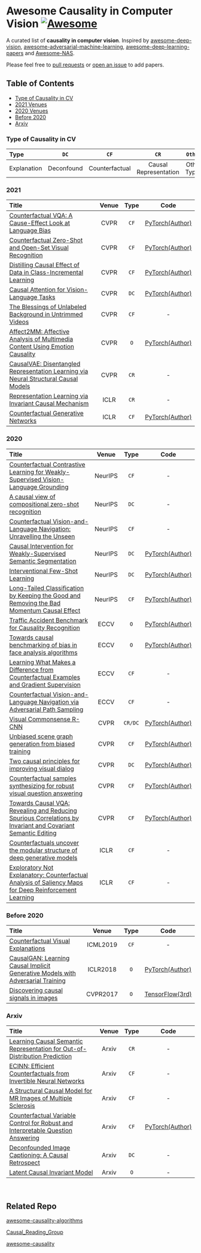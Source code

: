 # Awesome Causality in Computer Vision [![Awesome](https://awesome.re/badge.svg)](https://awesome.re)

A curated list of **causality in computer vision**. Inspired by [awesome-deep-vision](https://github.com/kjw0612/awesome-deep-vision), [awesome-adversarial-machine-learning](https://github.com/yenchenlin/awesome-adversarial-machine-learning), [awesome-deep-learning-papers](https://github.com/terryum/awesome-deep-learning-papers) and [Awesome-NAS](https://github.com/D-X-Y/Awesome-NAS).

Please feel free to [pull requests](https://github.com/he-y/awesome-Pruning/pulls) or [open an issue](https://github.com/he-y/awesome-Pruning/issues) to add papers.

## Table of Contents

- [Type of Causality in CV](#type-of-causality-in-cv)
- [2021 Venues](#2021)
- [2020 Venues](#2020)
- [Before 2020](#before-2020)
- [Arxiv](#arxiv)


### Type of Causality in CV

| Type        | `DC`            | `CF`            | `CR`     |  `Other`     |
|:----------- |:--------------:|:--------------:|:-----------:|:-----------:|
| Explanation | Deconfound | Counterfactual | Causal Representation | Other Types |


### 2021

| Title                                                                                                                            | Venue | Type    | Code |
|:-------------------------------------------------------------------------------------------------------------------------------- |:-----:|:-------:|:----:|
| [Counterfactual VQA: A Cause-Effect Look at Language Bias](https://arxiv.org/abs/2006.04315) | CVPR | `CF`     | [PyTorch(Author)](https://github.com/yuleiniu/cfvqa)   |
| [Counterfactual Zero-Shot and Open-Set Visual Recognition](https://arxiv.org/abs/2103.00887) | CVPR | `CF`     | [PyTorch(Author)](https://github.com/yue-zhongqi/gcm-cf)   |
| [Distilling Causal Effect of Data in Class-Incremental Learning](https://arxiv.org/pdf/2103.01737) | CVPR | `CF`     | [PyTorch(Author)](https://github.com/JoyHuYY1412/DDE_CIL)   |
| [Causal Attention for Vision-Language Tasks](https://arxiv.org/abs/2103.03493) | CVPR | `DC`     | [PyTorch(Author)](https://github.com/yangxuntu/lxmertcatt)   |
| [The Blessings of Unlabeled Background in Untrimmed Videos](https://arxiv.org/abs/2103.13183) | CVPR | `CF`     | -   |
| [Affect2MM: Affective Analysis of Multimedia Content Using Emotion Causality](https://arxiv.org/abs/2103.06541) | CVPR | `O`     | [PyTorch(Author)](https://gamma.umd.edu/researchdirections/affectivecomputing/affect2mm/)|
|  [CausalVAE: Disentangled Representation Learning via Neural Structural Causal Models](https://arxiv.org/abs/2103.06541) | CVPR | `CR`     | - |
|  [Representation Learning via Invariant Causal Mechanism](https://arxiv.org/abs/2010.07922) | ICLR | `CR`     | - |
|  [Counterfactual Generative Networks](https://arxiv.org/abs/2101.06046) | ICLR | `CF`     | [PyTorch(Author)](https://github.com/autonomousvision/counterfactual_generative_networks) |



### 2020

| Title                                                                                                                            | Venue | Type    | Code |
|:-------------------------------------------------------------------------------------------------------------------------------- |:-----:|:-------:|:----:|
| [Counterfactual Contrastive Learning for Weakly-Supervised Vision-Language Grounding](https://papers.nips.cc/paper/2020/file/d27b95cac4c27feb850aaa4070cc4675-Paper.pdf) | NeurIPS | `CF`     | -  |
| [A causal view of compositional zero-shot recognition](https://arxiv.org/abs/2006.14610) | NeurIPS | `DC`     | -  |
| [Counterfactual Vision-and-Language Navigation: Unravelling the Unseen](https://papers.nips.cc/paper/2020/hash/39016cfe079db1bfb359ca72fcba3fd8-Abstract.html) | NeurIPS | `CF`     | -  |
| [Causal Intervention for Weakly-Supervised Semantic Segmentation](https://arxiv.org/abs/2009.12547) | NeurIPS | `DC`     | [PyTorch(Author)](https://github.com/ZHANGDONG-NJUST/CONTA)  |
| [Interventional Few-Shot Learning](http://arxiv.org/abs/2009.13000) | NeurIPS | `DC`     | [PyTorch(Author)](https://github.com/yue-zhongqi/ifsl)  |
| [Long-Tailed Classification by Keeping the Good and Removing the Bad Momentum Causal Effect](https://arxiv.org/abs/2009.12991) | NeurIPS | `CF`     | [PyTorch(Author)](https://github.com/KaihuaTang/Long-Tailed-Recognition.pytorch)  |
| [Traffic Accident Benchmark for Causality Recognition](https://arxiv.org/abs/1911.07308) | ECCV | `O`     | [PyTorch(Author)](https://github.com/tackgeun/CausalityInTrafficAccident)  |
| [Towards causal benchmarking of bias in face analysis algorithms](https://arxiv.org/abs/2007.06570) | ECCV | `O`     | [PyTorch(Author)](https://github.com/balakg/transects-eccv2020)  |
| [Learning What Makes a Difference from Counterfactual Examples and Gradient Supervision](https://arxiv.org/abs/2004.09034) | ECCV | `CF`     | -  |
| [Counterfactual Vision-and-Language Navigation via Adversarial Path Sampling](https://arxiv.org/abs/1911.07308) | ECCV | `CF`     | -  |
| [Visual Commonsense R-CNN](https://arxiv.org/abs/2002.12204) | CVPR | `CR/DC`     | [PyTorch(Author)](https://github.com/Wangt-CN/VC-R-CNN)  |
| [Unbiased scene graph generation from biased training](https://arxiv.org/abs/2002.11949) | CVPR | `CF`     |  [PyTorch(Author)](https://github.com/KaihuaTang/Scene-Graph-Benchmark.pytorch) |
| [Two causal principles for improving visual dialog](https://arxiv.org/abs/1911.10496) | CVPR | `DC`     | [PyTorch(Author)](https://github.com/simpleshinobu/visdial-principles) |
| [Counterfactual samples synthesizing for robust visual question answering](https://openaccess.thecvf.com/content_CVPR_2020/papers/Chen_Counterfactual_Samples_Synthesizing_for_Robust_Visual_Question_Answering_CVPR_2020_paper.pdf) | CVPR | `CF`     | [PyTorch(Author)](https://github.com/yanxinzju/CSS-VQA) |
| [Towards Causal VQA: Revealing and Reducing Spurious Correlations by Invariant and Covariant Semantic Editing](https://arxiv.org/abs/1912.07538) | CVPR | `CF`     | [PyTorch(Author)](https://github.com/AgarwalVedika/CausalVQA) |
| [Counterfactuals uncover the modular structure of deep generative models](https://arxiv.org/abs/1912.07538) | ICLR | `CF`     | - |
| [Exploratory Not Explanatory: Counterfactual Analysis of Saliency Maps for Deep Reinforcement Learning](https://arxiv.org/abs/1912.05743) | ICLR | `CF`     | - |



### Before 2020

| Title    | Venue       | Type    | Code     |
|:-------|:--------:|:-------:|:-------:|
| [Counterfactual Visual Explanations](https://arxiv.org/abs/1904.07451) | ICML2019 | `CF`     | - |
| [CausalGAN: Learning Causal Implicit Generative Models with Adversarial Training](https://arxiv.org/abs/1912.07538) |ICLR2018 | `O`     | [PyTorch(Author)](https://github.com/mkocaoglu/CausalGAN) |
| [Discovering causal signals in images](https://openaccess.thecvf.com/content_cvpr_2017/papers/Lopez-Paz_Discovering_Causal_Signals_CVPR_2017_paper.pdf)                         | CVPR2017         | `O`     | [TensorFlow(3rd)](https://github.com/kyrs/NCC-experiments)                              |




### Arxiv

| Title                                                                                                                            | Venue | Type    | Code |
|:-------------------------------------------------------------------------------------------------------------------------------- |:-----:|:-------:|:----:|
| [Learning Causal Semantic Representation for Out-of-Distribution Prediction](https://arxiv.org/abs/2011.01681) | Arxiv | `CR`     | - |
| [ECINN: Efficient Counterfactuals from Invertible Neural Networks](https://arxiv.org/abs/2103.13701) | Arxiv | `CF`     | - |
| [A Structural Causal Model for MR Images of Multiple Sclerosis](https://arxiv.org/abs/2103.03158) | Arxiv | `CF`     | - |
| [Counterfactual Variable Control for Robust and Interpretable Question Answering](https://arxiv.org/abs/2010.05581) | Arxiv | `CF`     | [PyTorch(Author)](https://github.com/PluviophileYU/CVC-QA) |
| [Deconfounded Image Captioning: A Causal Retrospect](https://arxiv.org/abs/2003.03923) | Arxiv | `DC`     | - |
| [Latent Causal Invariant Model](https://arxiv.org/abs/2011.02203) | Arxiv | `O`     | - |




<br>

## Related Repo

[awesome-causality-algorithms](https://github.com/rguo12/awesome-causality-algorithms)

[Causal_Reading_Group](https://github.com/fulifeng/Causal_Reading_Group)

[awesome-causality](https://github.com/napsternxg/awesome-causality)


